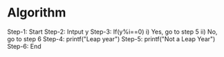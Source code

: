 # Algorithm

Step-1: Start
Step-2: Intput y
Step-3: If(y%i==0)
      i) Yes, go to step 5
      ii) No, go to step 6
Step-4: printf("Leap year")
Step-5: printf("Not a Leap Year")
Step-6: End
